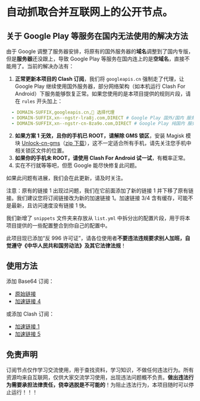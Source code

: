
# 自动抓取合并互联网上的公开节点。

## 关于 Google Play 等服务在国内无法使用的解决方法

由于 Google 调整了服务器安排，将原有的国外服务器的**域名**调整到了国内专版，但是**服务器**还没跟上，导致 Google Play 等服务在国内连上的是**空域名**，直接不能用了。当前的解决办法有：

1. **正常更新本项目的 Clash 订阅**，我们将 `googleapis.cn` 强制走了代理，让 Google Play 继续使用国外服务器，部分网络架构（如本机运行 Clash For Android）下服务能够恢复正常。如果您使用的是本项目提供的规则片段，请在 `rules` 开头加上：
```yaml
  - DOMAIN-SUFFIX,googleapis.cn,🚀 选择代理
  - DOMAIN-SUFFIX,xn--ngstr-lra8j.com,DIRECT # Google Play 国外/国内 服务器
  - DOMAIN-SUFFIX,xn--ngstr-cn-8za9o.com,DIRECT # Google Play 纯国内 服务器，尚未完成部署
```
2. **如果方案 1 无效，且你的手机已 ROOT，请解除 GMS 锁区**，安装 Magisk 模块 [Unlock-cn-gms](https://github.com/fei-ke/unlock-cn-gms)（[zip 下载](https://github.com/fei-ke/unlock-cn-gms/releases/download/v3.4/unlock-cn-gms-v3.4.zip)），这不一定适合所有手机，请先关注您手机中相关锁区文件的位置。
3. **如果你的手机未 ROOT，请使用 Clash For Android 试一试**，有概率正常。
4. 实在不行就等等吧，但愿 Google 能尽快修复此问题。

如果此问题有进展，我们会在此更新，请及时关注。

注意：原有的链接 1 出现过问题，我们在它前面添加了新的链接 1 并下移了原有链接。我们建议您将订阅链接改为新的加速链接 1。加速链接 3/4 含有缓存，可能不是最新，且访问速度没有链接 1 快。

我们新增了 `snippets` 文件夹来存放从 `list.yml` 中拆分出的配置片段，用于将本项目提供的一些配置整合到你自己的配置中。

此项目现已添加“反 996 许可证”，请各位使用者**不要违法违规要求别人加班，自觉遵守《中华人民共和国劳动法》及其它法律法规**！

## 使用方法

添加 Base64 订阅：
- [原始链接](https://rftti.space/freeVM/list.txt)
- [加速链接 4](https://cdn.staticaly.com/gh/peasoft/NoMoreWalls/master/list.txt)

或添加 Clash 订阅：
- [加速链接 1](https://rftti.space/freeVM/list.yml)
- [加速链接 5](https://raw.kgithub.com/peasoft/NoMoreWalls/master/list.yml)

## 免责声明

订阅节点仅作学习交流使用，用于查找资料，学习知识，不做任何违法行为。所有资源均来自互联网，仅供大家交流学习使用，出现违法问题概不负责。**做出违法行为需要承担法律责任，侥幸逃脱是不可能的**！为阻止违法行为，本项目随时可以停止运行！！！
